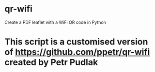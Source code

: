 # qr-wifi
Create a PDF leaflet with a WiFi QR code in Python
# This script is a customised version of https://github.com/ppetr/qr-wifi created by Petr Pudlak

